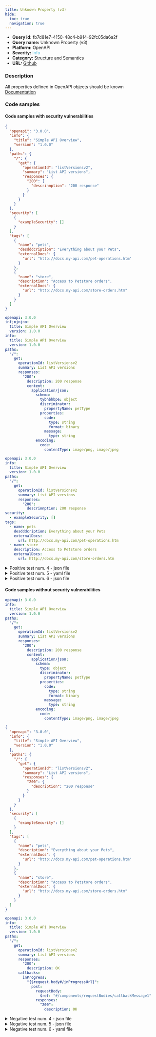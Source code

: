 ```yaml
---
title: Unknown Property (v3)
hide:
  toc: true
  navigation: true
---
```


<style>
  .highlight .hll {
    background-color: #ff171742;
  }
  .md-content {
    max-width: 1100px;
    margin: 0 auto;
  }
</style>

-   **Query id:** fb7d81e7-4150-48c4-b914-92fc05da6a2f
-   **Query name:** Unknown Property (v3)
-   **Platform:** OpenAPI
-   **Severity:** <span style="color:#5bc0de">Info</span>
-   **Category:** Structure and Semantics
-   **URL:** [Github](https://github.com/Checkmarx/kics/tree/master/assets/queries/openAPI/3.0/unknown_property)

### Description
All properties defined in OpenAPI objects should be known<br>
[Documentation](https://swagger.io/specification/)

### Code samples
#### Code samples with security vulnerabilities
```json title="Positive test num. 1 - json file" hl_lines="28 14"
{
  "openapi": "3.0.0",
  "info": {
    "title": "Simple API Overview",
    "version": "1.0.0"
  },
  "paths": {
    "/": {
      "get": {
        "operationId": "listVersionsv2",
        "summary": "List API versions",
        "responses": {
          "200": {
            "descrinnption": "200 response"
          }
        }
      }
    }
  },
  "security": [
    {
      "exampleSecurity": []
    }
  ],
  "tags": [
    {
      "name": "pets",
      "desdddcription": "Everything about your Pets",
      "externalDocs": {
        "url": "http://docs.my-api.com/pet-operations.htm"
      }
    },
    {
      "name": "store",
      "description": "Access to Petstore orders",
      "externalDocs": {
        "url": "http://docs.my-api.com/store-orders.htm"
      }
    }
  ]
}

```
```yaml title="Positive test num. 2 - yaml file" hl_lines="2 19"
openapi: 3.0.0
infjnjnjno:
  title: Simple API Overview
  version: 1.0.0
info:
  title: Simple API Overview
  version: 1.0.0
paths:
  "/":
    get:
      operationId: listVersionsv2
      summary: List API versions
      responses:
        "200":
          description: 200 response
          content:
            application/json:
              schema:
                tybhbhbpe: object
                discriminator:
                  propertyName: petType
                properties:
                  code:
                    type: string
                    format: binary
                  message:
                    type: string
              encoding:
                code:
                  contentType: image/png, image/jpeg

```
```yaml title="Positive test num. 3 - yaml file" hl_lines="17 12"
openapi: 3.0.0
info:
  title: Simple API Overview
  version: 1.0.0
paths:
  "/":
    get:
      operationId: listVersionsv2
      summary: List API versions
      responses:
        "200":
          descrinnption: 200 response
security:
  - exampleSecurity: []
tags:
  - name: pets
    desdddcription: Everything about your Pets
    externalDocs:
      url: http://docs.my-api.com/pet-operations.htm
  - name: store
    description: Access to Petstore orders
    externalDocs:
      url: http://docs.my-api.com/store-orders.htm

```
<details><summary>Positive test num. 4 - json file</summary>

```json hl_lines="20"
{
  "openapi": "3.0.0",
  "info": {
    "title": "Simple API Overview",
    "version": "1.0.0"
  },
  "paths": {
    "/": {
      "get": {
        "operationId": "listVersionsv2",
        "summary": "List API versions",
        "responses": {
          "200": {
            "description": "OK"
          }
        },
        "callbacks": {
          "inProgress": {
            "{$request.body#/inProgressUrl}": {
              "pbhbhbost": {
                "requestBody": {
                  "$ref": "#/components/requestBodies/callbackMessage1"
                },
                "responses": {
                  "200": {
                    "description": "OK"
                  }
                }
              }
            }
          }
        }
      }
    }
  }
}

```
</details>
<details><summary>Positive test num. 5 - yaml file</summary>

```yaml hl_lines="16"
openapi: 3.0.0
info:
  title: Simple API Overview
  version: 1.0.0
paths:
  "/":
    get:
      operationId: listVersionsv2
      summary: List API versions
      responses:
        "200":
          description: OK
      callbacks:
        inProgress:
          "{$request.body#/inProgressUrl}":
            pbhbhbost:
              requestBody:
                $ref: "#/components/requestBodies/callbackMessage1"
              responses:
                "200":
                  description: OK

```
</details>
<details><summary>Positive test num. 6 - json file</summary>

```json hl_lines="3 20"
{
  "openapi": "3.0.0",
  "infjnjnjno": {
    "title": "Simple API Overview",
    "version": "1.0.0"
  },
  "info": {
    "title": "Simple API Overview",
    "version": "1.0.0"
  },
  "paths": {
    "/": {
      "get": {
        "responses": {
          "200": {
            "description": "200 response",
            "content": {
              "application/json": {
                "schema": {
                  "tybhbhbpe:": "object",
                  "discriminator": {
                    "propertyName": "petType"
                  },
                  "properties": {
                    "code": {
                      "type": "string",
                      "format": "binary"
                    },
                    "message": {
                      "type": "string"
                    }
                  }
                },
                "encoding": {
                  "code": {
                    "contentType": "image/png, image/jpeg"
                  }
                }
              }
            }
          }
        },
        "operationId": "listVersionsv2",
        "summary": "List API versions"
      }
    }
  }
}

```
</details>


#### Code samples without security vulnerabilities
```yaml title="Negative test num. 1 - yaml file"
openapi: 3.0.0
info:
  title: Simple API Overview
  version: 1.0.0
paths:
  "/":
    get:
      operationId: listVersionsv2
      summary: List API versions
      responses:
        "200":
          description: 200 response
          content:
            application/json:
              schema:
                type: object
                discriminator:
                  propertyName: petType
                properties:
                  code:
                    type: string
                    format: binary
                  message:
                    type: string
              encoding:
                code:
                  contentType: image/png, image/jpeg

```
```json title="Negative test num. 2 - json file"
{
  "openapi": "3.0.0",
  "info": {
    "title": "Simple API Overview",
    "version": "1.0.0"
  },
  "paths": {
    "/": {
      "get": {
        "operationId": "listVersionsv2",
        "summary": "List API versions",
        "responses": {
          "200": {
            "description": "200 response"
          }
        }
      }
    }
  },
  "security": [
    {
      "exampleSecurity": []
    }
  ],
  "tags": [
    {
      "name": "pets",
      "description": "Everything about your Pets",
      "externalDocs": {
        "url": "http://docs.my-api.com/pet-operations.htm"
      }
    },
    {
      "name": "store",
      "description": "Access to Petstore orders",
      "externalDocs": {
        "url": "http://docs.my-api.com/store-orders.htm"
      }
    }
  ]
}

```
```yaml title="Negative test num. 3 - yaml file"
openapi: 3.0.0
info:
  title: Simple API Overview
  version: 1.0.0
paths:
  "/":
    get:
      operationId: listVersionsv2
      summary: List API versions
      responses:
        "200":
          description: OK
      callbacks:
        inProgress:
          "{$request.body#/inProgressUrl}":
            post:
              requestBody:
                $ref: "#/components/requestBodies/callbackMessage1"
              responses:
                "200":
                  description: OK

```
<details><summary>Negative test num. 4 - json file</summary>

```json
{
  "openapi": "3.0.0",
  "info": {
    "title": "Simple API Overview",
    "version": "1.0.0"
  },
  "paths": {
    "/": {
      "get": {
        "operationId": "listVersionsv2",
        "summary": "List API versions",
        "responses": {
          "200": {
            "description": "OK"
          }
        },
        "callbacks": {
          "inProgress": {
            "{$request.body#/inProgressUrl}": {
              "post": {
                "requestBody": {
                  "$ref": "#/components/requestBodies/callbackMessage1"
                },
                "responses": {
                  "200": {
                    "description": "OK"
                  }
                }
              }
            }
          }
        }
      }
    }
  }
}

```
</details>
<details><summary>Negative test num. 5 - json file</summary>

```json
{
  "openapi": "3.0.0",
  "info": {
    "title": "Simple API Overview",
    "version": "1.0.0"
  },
  "paths": {
    "/": {
      "get": {
        "responses": {
          "200": {
            "description": "200 response",
            "content": {
              "application/json": {
                "schema": {
                  "type": "object",
                  "discriminator": {
                    "propertyName": "petType"
                  },
                  "properties": {
                    "code": {
                      "type": "string",
                      "format": "binary"
                    },
                    "message": {
                      "type": "string"
                    }
                  }
                },
                "encoding": {
                  "code": {
                    "contentType": "image/png, image/jpeg"
                  }
                }
              }
            }
          }
        },
        "operationId": "listVersionsv2",
        "summary": "List API versions"
      }
    }
  }
}

```
</details>
<details><summary>Negative test num. 6 - yaml file</summary>

```yaml
openapi: 3.0.0
info:
  title: Simple API Overview
  version: 1.0.0
paths:
  "/":
    get:
      operationId: listVersionsv2
      summary: List API versions
      responses:
        "200":
          description: 200 response
security:
  - exampleSecurity: []
tags:
  - name: pets
    description: Everything about your Pets
    externalDocs:
      url: http://docs.my-api.com/pet-operations.htm
  - name: store
    description: Access to Petstore orders
    externalDocs:
      url: http://docs.my-api.com/store-orders.htm

```
</details>
